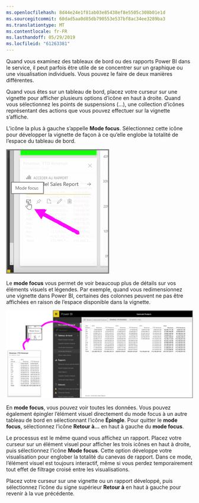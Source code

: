```yaml
---
ms.openlocfilehash: 8d44e24e1f81ab03e85438ef8e5505c308b01e1d
ms.sourcegitcommit: 60dad5aa0d85db790553e537bf8ac34ee3289ba3
ms.translationtype: MT
ms.contentlocale: fr-FR
ms.lasthandoff: 05/29/2019
ms.locfileid: "61263381"
---
```

Quand vous examinez des tableaux de bord ou des rapports Power BI dans le service, il peut parfois être utile de se concentrer sur un graphique ou une visualisation individuels. Vous pouvez le faire de deux manières différentes.

Quand vous êtes sur un tableau de bord, placez votre curseur sur une vignette pour afficher plusieurs options d’icône en haut à droite. Quand vous sélectionnez les points de suspensions (...), une collection d’icônes représentant des actions que vous pouvez effectuer sur la vignette s’affiche.

L’icône la plus à gauche s’appelle **Mode focus**. Sélectionnez cette icône pour développer la vignette de façon à ce qu’elle englobe la totalité de l’espace du tableau de bord.

![](media/4-4b-display-visuals-tiles-fullscreen/4-4b_1.png)

Le **mode focus** vous permet de voir beaucoup plus de détails sur vos éléments visuels et légendes. Par exemple, quand vous redimensionnez une vignette dans Power BI, certaines des colonnes peuvent ne pas être affichées en raison de l’espace disponible dans la vignette.

![](media/4-4b-display-visuals-tiles-fullscreen/4-4b_2.png)

En **mode focus**, vous pouvez voir toutes les données. Vous pouvez également épingler l’élément visuel directement du mode focus à un autre tableau de bord en sélectionnant l’icône **Épingle**. Pour quitter le **mode focus**, sélectionnez l’icône **Retour à...** en haut à gauche du **mode focus**.

Le processus est le même quand vous affichez un rapport. Placez votre curseur sur un élément visuel pour afficher les trois icônes en haut à droite, puis sélectionnez l’icône **Mode focus**. Cette option développe votre visualisation pour englober la totalité du canevas de rapport. Dans ce mode, l’élément visuel est toujours interactif, même si vous perdez temporairement tout effet de filtrage croisé entre les visualisations.

Placez votre curseur sur une vignette ou un rapport développé, puis sélectionnez l’icône du signe supérieur **Retour à** en haut à gauche pour revenir à la vue précédente.

